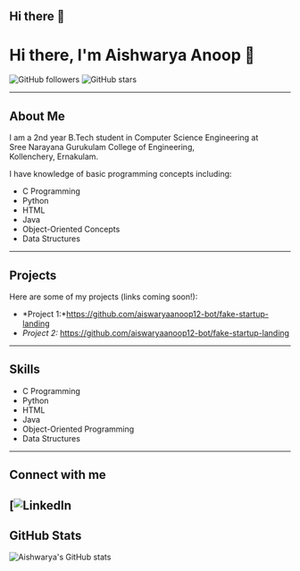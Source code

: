 ## Hi there 👋

# Hi there, I'm Aishwarya Anoop 👋

![GitHub followers](https://img.shields.io/github/followers/aiswaryaanoop12.bot?style=social)
![GitHub stars](https://img.shields.io/github/stars/aiswaryaanoop12?style=social)

---

## About Me

I am a 2nd year B.Tech student in Computer Science Engineering at  
Sree Narayana Gurukulam College of Engineering,  
Kollenchery, Ernakulam.

I have knowledge of basic programming concepts including:  
- C Programming  
- Python  
- HTML  
- Java  
- Object-Oriented Concepts  
- Data Structures  

---

## Projects

Here are some of my projects (links coming soon!):

- *Project 1:*https://github.com/aiswaryaanoop12-bot/fake-startup-landing
- *Project 2:* https://github.com/aiswaryaanoop12-bot/fake-startup-landing
---

## Skills

- C Programming  
- Python  
- HTML  
- Java  
- Object-Oriented Programming  
- Data Structures  

---

## Connect with me

[![LinkedIn](https://www.linkedin.com/in/aiswarya-anoop-a79334330?utm_source=share&utm_campaign=share_via&utm_content=profile&utm_medium=android_app)
---

## GitHub Stats

![Aishwarya's GitHub stats](https://github-readme-stats.vercel.app/api?username=aiswaryaanoop12&show_icons=true&theme=radical)
<!--
**aiswaryaanoop12-bot/aiswaryaanoop12-bot** is a ✨ _special_ ✨ repository because its `README.md` (this file) appears on your GitHub profile.

Here are some ideas to get you started:

- 🔭 I’m currently working on ...
- 🌱 I’m currently learning ...
- 👯 I’m looking to collaborate on ...
- 🤔 I’m looking for help with ...
- 💬 Ask me about ...
- 📫 How to reach me: ...
- 😄 Pronouns: ...
- ⚡ Fun fact: ...
-->
